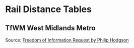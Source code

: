# Rail Distance Tables

## TfWM West Midlands Metro
Source: [Freedom of Information Request by Philip Hodgson](https://www.whatdotheyknow.com/request/midland_metro_distances)
